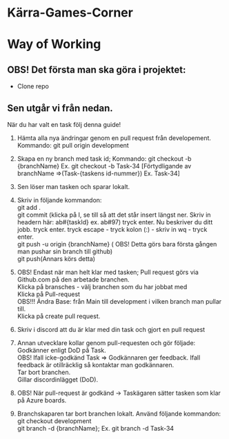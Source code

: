 # Kärra-Games-Corner

# Way of Working

## OBS! Det första man ska göra i projektet:

- Clone repo

## Sen utgår vi från nedan.

När du har valt en task följ denna guide!

1. Hämta alla nya ändringar genom en pull request från developement. Kommando: git pull origin development

2. Skapa en ny branch med task id; Kommando: git checkout -b {branchName} Ex. git checkout -b Task-34
   [Förtydligande av branchName =>(Task-{taskens id-nummer}) Ex. Task-34]

3. Sen löser man tasken och sparar lokalt.

4. Skriv in följande kommandon: <br>
   git add . <br>
   git commit (klicka på I, se till så att det står insert längst ner. Skriv in headern här: ab#{taskId} ex. ab#97) tryck enter. Nu beskriver du ditt jobb. tryck enter.
   tryck escape - tryck kolon (:) - skriv in wq - tryck enter. <br>
   git push -u origin {branchName} ( OBS! Detta görs bara första gången man pushar sin branch till github) <br>
   git push(Annars körs detta)

5. OBS! Endast när man helt klar med tasken; Pull request görs via Github.com på den arbetade branchen. <br>
   Klicka på bransches - välj branchen som du har jobbat med <br>
   Klicka på Pull-request <br>
   OBS!!! Ändra Base: från Main till development i vilken branch man pullar till. <br>
   Klicka på create pull request.

6. Skriv i discord att du är klar med din task och gjort en pull request

7. Annan utvecklare kollar genom pull-requesten och gör följade: <br>
   Godkänner enligt DoD på Task. <br>
   OBS! Ifall icke-godkänd Task => Godkännaren ger feedback.
   Ifall feedback är otillräcklig så kontaktar man godkännaren. <br>
   Tar bort branchen. <br>
   Gillar discordinlägget (DoD).

8. OBS! När pull-request är godkänd -> Taskägaren sätter tasken som klar på Azure boards.


9. Branchskaparen tar bort branchen lokalt. Använd följande kommandon: <br>
git checkout development <br>
git branch -d {branchName}; Ex. git branch -d Task-34

